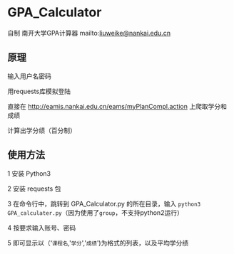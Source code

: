 # GPA_Calculator

自制 南开大学GPA计算器
mailto:liuweike@nankai.edu.cn

## 原理

输入用户名密码

用requests库模拟登陆

直接在 <http://eamis.nankai.edu.cn/eams/myPlanCompl.action> 上爬取学分和成绩

计算出学分绩（百分制）

## 使用方法

1 安装 Python3

2 安装 requests 包

3 在命令行中，跳转到 GPA_Calculator.py 的所在目录，输入 `python3 GPA_calculater.py`（因为使用了`group`，不支持python2运行）

4 按要求输入账号、密码

5 即可显示以（‘`课程名`,'`学分`','`成绩`')为格式的列表，以及平均学分绩


